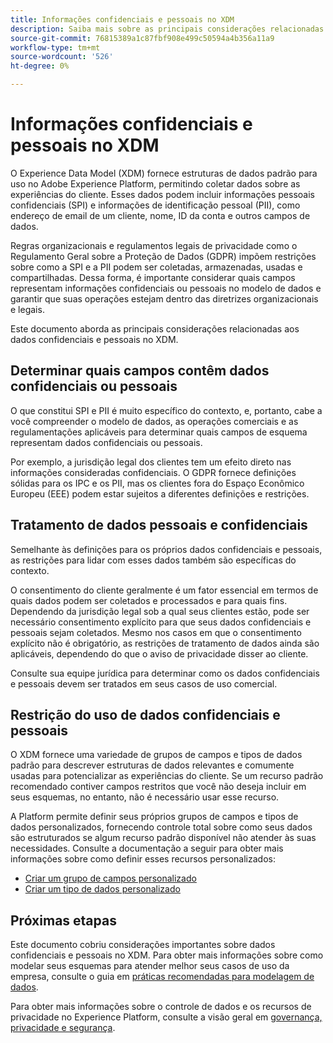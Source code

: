 ```yaml
---
title: Informações confidenciais e pessoais no XDM
description: Saiba mais sobre as principais considerações relacionadas a informações pessoais confidenciais (SPI) e informações de identificação pessoal (PII) no Experience Data Model (XDM).
source-git-commit: 76815389a1c87fbf908e499c50594a4b356a11a9
workflow-type: tm+mt
source-wordcount: '526'
ht-degree: 0%

---
```


# Informações confidenciais e pessoais no XDM

O Experience Data Model (XDM) fornece estruturas de dados padrão para uso no Adobe Experience Platform, permitindo coletar dados sobre as experiências do cliente. Esses dados podem incluir informações pessoais confidenciais (SPI) e informações de identificação pessoal (PII), como endereço de email de um cliente, nome, ID da conta e outros campos de dados.

Regras organizacionais e regulamentos legais de privacidade como o Regulamento Geral sobre a Proteção de Dados (GDPR) impõem restrições sobre como a SPI e a PII podem ser coletadas, armazenadas, usadas e compartilhadas. Dessa forma, é importante considerar quais campos representam informações confidenciais ou pessoais no modelo de dados e garantir que suas operações estejam dentro das diretrizes organizacionais e legais.

Este documento aborda as principais considerações relacionadas aos dados confidenciais e pessoais no XDM.

## Determinar quais campos contêm dados confidenciais ou pessoais

O que constitui SPI e PII é muito específico do contexto, e, portanto, cabe a você compreender o modelo de dados, as operações comerciais e as regulamentações aplicáveis para determinar quais campos de esquema representam dados confidenciais ou pessoais.

Por exemplo, a jurisdição legal dos clientes tem um efeito direto nas informações consideradas confidenciais. O GDPR fornece definições sólidas para os IPC e os PII, mas os clientes fora do Espaço Econômico Europeu (EEE) podem estar sujeitos a diferentes definições e restrições.

## Tratamento de dados pessoais e confidenciais

Semelhante às definições para os próprios dados confidenciais e pessoais, as restrições para lidar com esses dados também são específicas do contexto.

O consentimento do cliente geralmente é um fator essencial em termos de quais dados podem ser coletados e processados e para quais fins. Dependendo da jurisdição legal sob a qual seus clientes estão, pode ser necessário consentimento explícito para que seus dados confidenciais e pessoais sejam coletados. Mesmo nos casos em que o consentimento explícito não é obrigatório, as restrições de tratamento de dados ainda são aplicáveis, dependendo do que o aviso de privacidade disser ao cliente.

Consulte sua equipe jurídica para determinar como os dados confidenciais e pessoais devem ser tratados em seus casos de uso comercial.

## Restrição do uso de dados confidenciais e pessoais

O XDM fornece uma variedade de grupos de campos e tipos de dados padrão para descrever estruturas de dados relevantes e comumente usadas para potencializar as experiências do cliente. Se um recurso padrão recomendado contiver campos restritos que você não deseja incluir em seus esquemas, no entanto, não é necessário usar esse recurso.

A Platform permite definir seus próprios grupos de campos e tipos de dados personalizados, fornecendo controle total sobre como seus dados são estruturados se algum recurso padrão disponível não atender às suas necessidades. Consulte a documentação a seguir para obter mais informações sobre como definir esses recursos personalizados:

* [Criar um grupo de campos personalizado](../ui/resources/field-groups.md#create)
* [Criar um tipo de dados personalizado](../ui/resources/data-types.md#create)

<!-- (To include once features are available)
* Marking fields as sensitive
* Remove fields from standard field groups pre-ingestion
* Deprecate fields post-ingestion
-->

## Próximas etapas

Este documento cobriu considerações importantes sobre dados confidenciais e pessoais no XDM. Para obter mais informações sobre como modelar seus esquemas para atender melhor seus casos de uso da empresa, consulte o guia em [práticas recomendadas para modelagem de dados](./best-practices.md).

Para obter mais informações sobre o controle de dados e os recursos de privacidade no Experience Platform, consulte a visão geral em [governança, privacidade e segurança](../../landing/governance-privacy-security/overview.md).
